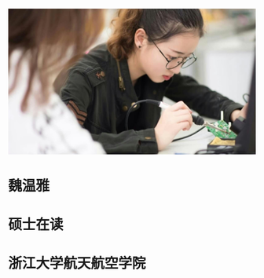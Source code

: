 <!-- <table border="0">
  <tr>
    <td width="75%">
      <h1>魏温雅</h1>
      <p><b>硕士在读</b></p>
      <p><b>浙江大学航天航空学院</b></p>
      <p><b>邮箱：vivian_wwy@zju.edu.cn</b></p>
    </td>
    <td width="50%">
      <img src="/p1.jpg" width="100%"> 
    </td>
  </tr>
</table> -->


![avatar](/vivian.jpg)
# 魏温雅
# 硕士在读
# 浙江大学航天航空学院
